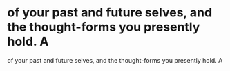 # of your past and future selves, and the thought-forms you presently hold. A

of your past and future selves, and the thought-forms you presently hold. A